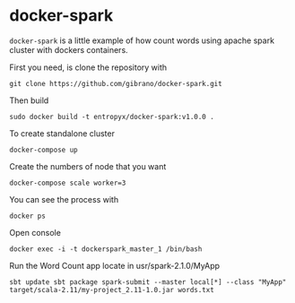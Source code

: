 # docker-spark

`docker-spark` is a little example of how count words using apache spark cluster with dockers containers.   

First you need, is clone the repository with 

`
git clone https://github.com/gibrano/docker-spark.git 
`

Then build 

`
sudo docker build -t entropyx/docker-spark:v1.0.0 .
`

To create standalone cluster 

`
docker-compose up
`

Create the numbers of node that you want

`
docker-compose scale worker=3
`

You can see the process with 

`
docker ps
`

Open console 

`
docker exec -i -t dockerspark_master_1 /bin/bash
`

Run the Word Count app locate in usr/spark-2.1.0/MyApp

`
sbt update
sbt package
spark-submit --master local[*] --class "MyApp" target/scala-2.11/my-project_2.11-1.0.jar words.txt
`

